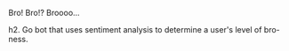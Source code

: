 Bro! Bro!? Broooo...

h2. Go bot that uses sentiment analysis to determine a user's level of bro-ness.
